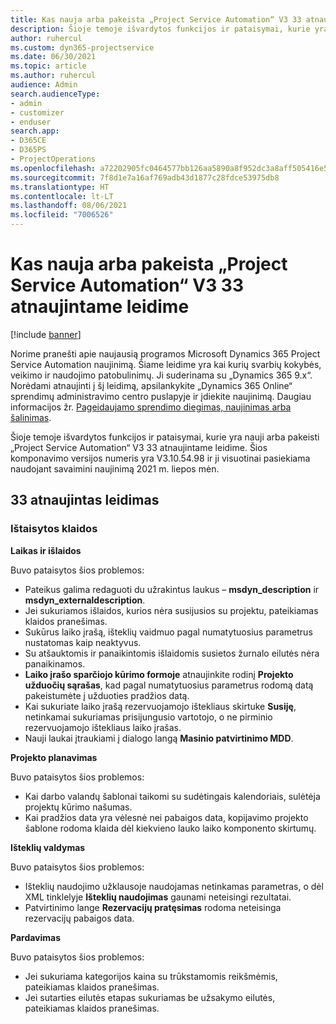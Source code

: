 ```yaml
---
title: Kas nauja arba pakeista „Project Service Automation“ V3 33 atnaujintame leidime
description: Šioje temoje išvardytos funkcijos ir pataisymai, kurie yra pasiekiami „Project Service Automation“ V3 33 atnaujintame leidime.
author: ruhercul
ms.custom: dyn365-projectservice
ms.date: 06/30/2021
ms.topic: article
ms.author: ruhercul
audience: Admin
search.audienceType:
- admin
- customizer
- enduser
search.app:
- D365CE
- D365PS
- ProjectOperations
ms.openlocfilehash: a72202905fc0464577bb126aa5890a8f952dc3a8aff505416e535b42b53df7db
ms.sourcegitcommit: 7f8d1e7a16af769adb43d1877c28fdce53975db8
ms.translationtype: HT
ms.contentlocale: lt-LT
ms.lasthandoff: 08/06/2021
ms.locfileid: "7006526"
---
```

# <a name="whats-new-or-changed-in-project-service-automation-update-release-33-v3"></a>Kas nauja arba pakeista „Project Service Automation“ V3 33 atnaujintame leidime

[!include [banner](../includes/psa-now-project-operations.md)]

Norime pranešti apie naujausią programos Microsoft Dynamics 365 Project Service Automation naujinimą. Šiame leidime yra kai kurių svarbių kokybės, veikimo ir naudojimo patobulinimų. Ji suderinama su „Dynamics 365 9.x“. Norėdami atnaujinti į šį leidimą, apsilankykite „Dynamics 365 Online“ sprendimų administravimo centro puslapyje ir įdiekite naujinimą. Daugiau informacijos žr. [Pageidaujamo sprendimo diegimas, naujinimas arba šalinimas](/power-platform/admin/install-remove-preferred-solution).

Šioje temoje išvardytos funkcijos ir pataisymai, kurie yra nauji arba pakeisti „Project Service Automation“ V3 33 atnaujintame leidime. Šios komponavimo versijos numeris yra V3.10.54.98 ir ji visuotinai pasiekiama naudojant savaimini naujinimą 2021 m. liepos mėn.

## <a name="update-release-33"></a>33 atnaujintas leidimas

### <a name="bug-fixes"></a>Ištaisytos klaidos

**Laikas ir išlaidos**

Buvo pataisytos šios problemos:

- Pateikus galima redaguoti du užrakintus laukus – **msdyn_description** ir **msdyn_externaldescription**.
- Jei sukuriamos išlaidos, kurios nėra susijusios su projektu, pateikiamas klaidos pranešimas.
- Sukūrus laiko įrašą, išteklių vaidmuo pagal numatytuosius parametrus nustatomas kaip neaktyvus.
- Su atšauktomis ir panaikintomis išlaidomis susietos žurnalo eilutės nėra panaikinamos.
- **Laiko įrašo sparčiojo kūrimo formoje** atnaujinkite rodinį **Projekto užduočių sąrašas**, kad pagal numatytuosius parametrus rodomą datą pakeistumėte į užduoties pradžios datą.
- Kai sukuriate laiko įrašą rezervuojamojo ištekliaus skirtuke **Susiję**, netinkamai sukuriamas prisijungusio vartotojo, o ne pirminio rezervuojamojo ištekliaus laiko įrašas.
- Nauji laukai įtraukiami į dialogo langą **Masinio patvirtinimo MDD**.

**Projekto planavimas**

Buvo pataisytos šios problemos:
- Kai darbo valandų šablonai taikomi su sudėtingais kalendoriais, sulėtėja projektų kūrimo našumas.
- Kai pradžios data yra vėlesnė nei pabaigos data, kopijavimo projekto šablone rodoma klaida dėl kiekvieno lauko laiko komponento skirtumų.

**Išteklių valdymas**

Buvo pataisytos šios problemos:
- Išteklių naudojimo užklausoje naudojamas netinkamas parametras, o dėl XML tinklelyje **Išteklių naudojimas** gaunami neteisingi rezultatai.
- Patvirtinimo lange **Rezervacijų pratęsimas** rodoma neteisinga rezervacijų pabaigos data.

**Pardavimas**

Buvo pataisytos šios problemos:
- Jei sukuriama kategorijos kaina su trūkstamomis reikšmėmis, pateikiamas klaidos pranešimas.
- Jei sutarties eilutės etapas sukuriamas be užsakymo eilutės, pateikiamas klaidos pranešimas.
